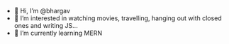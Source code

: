 - 👋 Hi, I’m @bhargav
- 👀 I’m interested in watching movies, travelling, hanging out with closed ones and writing JS...
- 🌱 I’m currently learning MERN

<!---
bhargav-2112/bhargav-2112 is a ✨ special ✨ repository because its `README.md` (this file) appears on your GitHub profile.
You can click the Preview link to take a look at your changes.
--->
